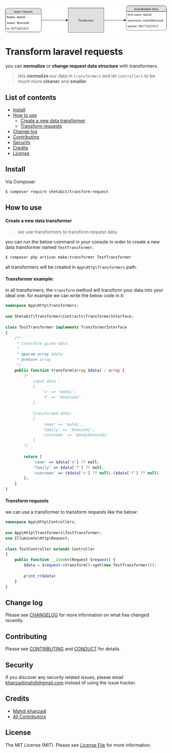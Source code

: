 
<p align="center">
    <img src="resources/images/diagram.png?raw=true">
</p>



# Transform laravel requests

you can **normalize** or **change request data structure** with transformers.

> lets **normalize** our data in `transformers` and let `controllers` to be much more **cleaner** and **smaller**.

## List of contents

- [Install](#install)
- [How to use](#how-to-use)
  - [Create a new data transformer](#create-a-new-data-transformer)
  - [Transform requests](#transform-requests)
- [Change log](#change-log)
- [Contributing](#contributing)
- [Security](#security)
- [Credits](#credits)
- [License](#license)

## Install

Via Composer

```bash
$ composer require shetabit/transform-request
```

## How to use

#### Create a new data transformer

> we use transformers to transform request data.

you can run the below command in your console in order to create a new data transformer named `TestTransformer`.

```bash
$ composer php artisan make:transformer TestTransformer
```

all transformers will be created in `App\Http\Transformers` path.

#### Transformer example:

in all transformers, the `transform` method will transform your data into your ideal one.
for example we can write the below code in it:

```php
namespace App\Http\Transformers;

use Shetabit\Transformer\Contracts\TransformerInterface;

class TestTransformer implements TransformerInterface
{
    /**
     * transform given data
     *
     * @param array $data
     * @return array
     */
    public function transform(array $data) : array {
        /*
            input data :		
            [
                'n' => 'mahdi',
                'f' => 'khanzadi'
            ]

            transformed data:
            [
                'name' => 'mahdi',
                'family' => 'khanzadi',
                'username' => 'mahdikhanzadi'
            ]
        */

        return [
            'name' => $data['n'] ?? null,
            'family' => $data['f'] ?? null,
            'username' => ($data['n'] ?? null).($data['f'] ?? null)
        ];
    }
}
```

#### Transform requests

we can use a transformer to transform requests like the below:

```php
namespace App\Http\Controllers;

use App\Http\Transformers\TestTransformer;
use Illuminate\Http\Request;

class TestController extends Controller
{
    public function __invoke(Request $request) {
        $data = $request->transform()->get(new TestTransformer());
        
        print_r($data)
    }
}
```

## Change log

Please see [CHANGELOG](CHANGELOG.md) for more information on what has changed recently.

## Contributing

Please see [CONTRIBUTING](CONTRIBUTING.md) and [CONDUCT](CONDUCT.md) for details.

## Security

If you discover any security related issues, please email khanzadimahdi@gmail.com instead of using the issue tracker.

## Credits

- [Mahdi khanzadi][link-author]
- [All Contributors][link-contributors]

## License

The MIT License (MIT). Please see [License File](LICENSE.md) for more information.

[link-packagist]: https://packagist.org/packages/shetabit/transform-request
[link-code-quality]: https://scrutinizer-ci.com/g/shetabit/transform-request
[link-author]: https://github.com/khanzadimahdi
[link-contributors]: ../../contributors